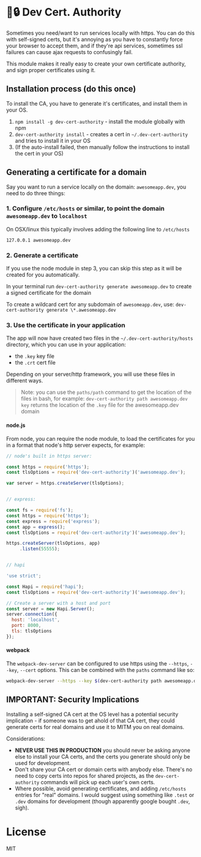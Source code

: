 # 💚🔒 Dev Cert. Authority

Sometimes you need/want to run services locally with https. You can do this with self-signed certs, but it's annoying as you have to constantly force your browser to accept them, and if they're api services, sometimes ssl failures can cause ajax requests to confusingly fail.

This module makes it really easy to create your own certificate authority, and sign proper certificates using it.


## Installation process (do this once)

To install the CA, you have to generate it's certificates, and install them in your OS.

1. `npm install -g dev-cert-authority` - install the module globally with npm
2. `dev-cert-authority install` - creates a cert in `~/.dev-cert-authority` and tries to install it in your OS
3. (If the auto-install failed, then manually follow the instructions to install the cert in your OS)


## Generating a certificate for a domain

Say you want to run a service locally on the domain: `awesomeapp.dev`, you need to do three things:

### 1. Configure `/etc/hosts` or similar, to point the domain `awesomeapp.dev` to `localhost`

On OSX/linux this typically involves adding the following line to `/etc/hosts`

```
127.0.0.1 awesomeapp.dev
```


### 2. Generate a certificate

If you use the node module in step 3, you can skip this step as it will be created for you automatically.

In your terminal run `dev-cert-authority generate awesomeapp.dev` to create a signed certificate for the domain

To create a wildcard cert for any subdomain of `awesomeapp.dev`, use: `dev-cert-authority generate \*.awesomeapp.dev`


### 3. Use the certificate in your application

The app will now have created two files in the `~/.dev-cert-authority/hosts` directory, which you can use in your application:

* the `.key` key file
* the `.crt` cert file

Depending on your server/http framework, you will use these files in different ways.

> Note: you can use the `paths/path` command to get the location of the files in bash, for example: `dev-cert-authority path awesomeapp.dev key` returns the location of the `.key` file for the awesomeapp.dev domain


#### node.js

From node, you can require the node module, to load the certificates for you in a format that node's http server expects, for example:

```javascript
// node's built in https server:

const https = require('https');
const tlsOptions = require('dev-cert-authority')('awesomeapp.dev');

var server = https.createServer(tlsOptions);


// express:

const fs = require('fs');
const https = require('https');
const express = require('express');
const app = express();
const tlsOptions = require('dev-cert-authority')('awesomeapp.dev');

https.createServer(tlsOptions, app)
     .listen(55555);


// hapi

'use strict';

const Hapi = require('hapi');
const tlsOptions = require('dev-cert-authority')('awesomeapp.dev');

// Create a server with a host and port
const server = new Hapi.Server();
server.connection({
  host: 'localhost',
  port: 8000,
  tls: tlsOptions
});
```


#### webpack

The `webpack-dev-server` can be configured to use https using the `--https`, `--key`, `--cert` options. This can be combined with the `paths` command like so:

```sh
webpack-dev-server --https --key $(dev-cert-authority path awesomeapp.dev key) --cert $(dev-cert-authority path awesomeapp.dev cert)
```


## IMPORTANT: Security Implications

Installing a self-signed CA cert at the OS level has a potential security implication - if someone was to get ahold of that CA cert, they could generate certs for real domains and use it to MITM you on real domains.

Considerations:

* **NEVER USE THIS IN PRODUCTION** you should never be asking anyone else to install your CA certs, and the certs you generate should only be used for development.
* Don't share your CA cert or domain certs with anybody else. There's no need to copy certs into repos for shared projects, as the `dev-cert-authority` commands will pick up each user's own certs.
* Where possible, avoid generating certificates, and adding `/etc/hosts` entries for "real" domains. I would suggest using something like `.test` or `.dev` domains for development (though apparently google bought `.dev`, sigh).

# License

MIT

